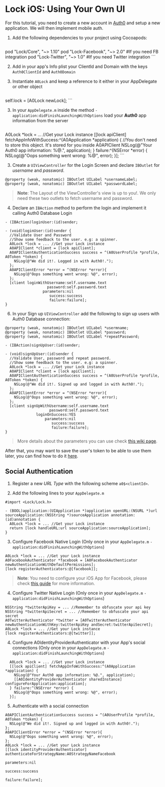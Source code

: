 # Lock iOS: Using Your Own UI

For this tutorial, you need to create a new account in [Auth0](https://www.auth0.com) and setup a new application. We will then implement mobile auth.

1.  Add the following dependencies to your project using Cocoapods:
    ```ruby
pod "Lock/Core", "~> 1.10"
pod "Lock-Facebook", "~> 2.0" #If you need FB integration
pod "Lock-Twitter", "~> 1.0" #If you need Twitter integration
    ```

2. Add in your app's Info plist your ClientId and Domain with the keys `Auth0ClientId` and `Auth0Domain`

3. Instantiate `A0Lock` and keep a reference to it either in your AppDelegate or other object
    ```objc
self.lock = [A0Lock newLock];
    ```

3. In your `AppDelegate.m` inside the method `-application:didFinishLaunchingWithOptions` load your **Auth0** app information from the server
    ```objc
A0Lock *lock = ... //Get your Lock instance
[[lock apiClient] fetchAppInfoWithSuccess:^(A0Application *application) {
  //You don't need to store this object. It's stored for you inside A0APIClient
  NSLog(@"Your Auth0 app information: %@.", application);
} failure:^(NSError *error) {
  NSLog(@"Oops something went wrong: %@", error);
}];
    ```

3. Create a `UIViewController` for the Login Screen and declare `IBOutlet` for *username* and *password*.
  ```objc
  @property (weak, nonatomic) IBOutlet UILabel *usernameLabel;
  @property (weak, nonatomic) IBOutlet UILabel *passwordLabel;
  ```
  > **Note**: The Layout of the ViewController's view is up to you!. We only need these two outlets to fetch username and password.

4. Declare an `IBAction` method to perform the login and implement it calling Auth0 Database Login
  ```objc
  - (IBAction)loginUser:(id)sender;
  ```

  ```objc
  - (void)loginUser:(id)sender {
    //Validate User and Password
    //Show some feedback to the user. e.g: a spinner.
    A0Lock *lock = ... //Get your Lock instance
    A0APIClient *client = [lock apiClient];
    A0APIClientAuthenticationSuccess success = ^(A0UserProfile *profile, A0Token *token) {
      NSLog(@"We did it!. Logged in with Auth0!.");
    };
    A0APIClientError *error = ^(NSError *error){
      NSLog(@"Oops something went wrong: %@", error);
    };
    [client loginWithUsername:self.username.text
                     password:self.password.text
                   parameters:nil
                      success:success
                      failure:failure];
  }
  ```

6. In your Sign up `UIViewController` add the following to sign up users with Auth0 Database connection:
  ```objc
  @property (weak, nonatomic) IBOutlet UILabel *usermname;
  @property (weak, nonatomic) IBOutlet UILabel *password;
  @property (weak, nonatomic) IBOutlet UILabel *repeatPassword;

  - (IBAction)signUpUser:(id)sender;
  ```
  ```objc
  - (void)signUpUser:(id)sender {
    //Validate User, password and repeat password.
    //Show some feedback to the user. e.g: a spinner.
    A0Lock *lock = ... //Get your Lock instance
    A0APIClient *client = [lock apiClient];
    A0APIClientAuthenticationSuccess success = ^(A0UserProfile *profile, A0Token *token) {
      NSLog(@"We did it!. Signed up and logged in with Auth0!.");
    };
    A0APIClientError *error = ^(NSError *error){
      NSLog(@"Oops something went wrong: %@", error);
    };
    [client signUpWithUsername:self.username.text
                      password:self.password.text
                loginOnSuccess:YES
                    parameters:nil
                       success:success
                       failure:failure];
  }
  ```
> More details about the parameters you can use check [this wiki page](https://github.com/auth0/Auth0.iOS/wiki/Sending-authentication-parameters).

After that, you may want to save the user's token to be able to use them later, you can find how to do it [here](https://github.com/auth0/Auth0.iOS/wiki/How-to-save-and-refresh-JWT-token).

## Social Authentication
1. Register a new _URL Type_ with the following scheme
`a0$<clientId>`.

2. Add the following lines to your `AppDelegate.m`
  ```objc
  #import <Lock/Lock.h>

  - (BOOL)application:(UIApplication *)application openURL:(NSURL *)url sourceApplication:(NSString *)sourceApplication annotation:(id)annotation {
    A0Lock *lock = ... //Get your Lock instance
    return [lock handleURL:url sourceApplication:sourceApplication];
  }
  ```

3. Configure Facebook Native Login (Only once in your `AppDelegate.m` `-application:didFinishLaunchingWithOptions`)
  ```objc
  A0Lock *lock = ... //Get your Lock instance
  A0FacebookAuthenticator *facebook = [A0FacebookAuthenticator newAuthenticationWithDefaultPermissions];
  [lock registerAuthenticators:@[facebook]];
  ```
  > **Note**: You need to configure your iOS App for Facebook, please check [this guide](https://github.com/auth0/Auth0.iOS#facebook) for more information.

4. Configure Twitter Native Login (Only once in your `AppDelegate.m` `-application:didFinishLaunchingWithOptions`)
  ```objc
  NSString *twitterApiKey = ... //Remember to obfuscate your api key
NSString *twitterApiSecret = ... //Remember to obfuscate your api secret
  A0TwitterAuthenticator *twitter = [A0TwitterAuthenticator newAuthenticationWithKey:twitterApiKey andSecret:twitterApiSecret];
  A0Lock *lock = ... //Get your Lock instance
  [lock registerAuthenticators:@[twitter]];
  ```
4. Configure A0IdentityProviderAuthenticator with your App's social connections (Only once in your `AppDelegate.m` `-application:didFinishLaunchingWithOptions`)
  ```objc
    A0Lock *lock = ... //Get your Lock instance
    [[lock apiClient] fetchAppInfoWithSuccess:^(A0Application *application) {
      NSLog(@"Your Auth0 app information: %@.", application);
      [[A0IdentityProviderAuthenticator sharedInstance] configureForApplication:application];
    } failure:^(NSError *error) {
      NSLog(@"Oops something went wrong: %@", error);
    }];
  ```

5. Authenticate with a social connection
  ```objc
  A0APIClientAuthenticationSuccess success = ^(A0UserProfile *profile, A0Token *token) {
    NSLog(@"We did it!. Signed up and logged in with Auth0!.");
  };
  A0APIClientError *error = ^(NSError *error){
    NSLog(@"Oops something went wrong: %@", error);
  };
  A0Lock *lock = ... //Get your Lock instance
  [[lock identityProviderAuthenticator] authenticateForStrategyName:A0StrategyNameFacebook
                                                                     parameters:nil
                                                                        success:success
                                                                        failure:failure];
  ```
